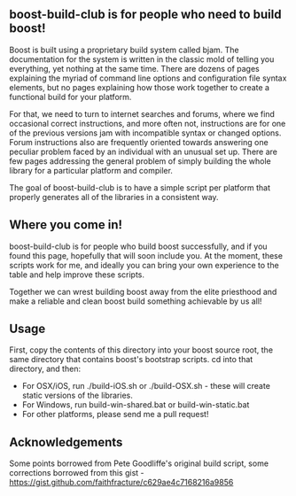 boost-build-club is for people who need to build boost!
-------------------------------------------------------

Boost is built using a proprietary build system called bjam. The documentation for the
system is written in the classic mold of telling you everything, yet nothing at the same 
time. There are dozens of pages explaining the myriad of command line options and 
configuration file syntax elements, but no pages explaining how those work together to
create a functional build for your platform.

For that, we need to turn to internet searches and forums, where we find occasional
correct instructions, and more often not, instructions are for one of the 
previous versions jam with incompatible syntax or changed options. Forum instructions
also are frequently oriented towards answering one peculiar problem faced by an 
individual with an unusual set up. There are few pages addressing the general problem
of simply building the whole library for a particular platform and compiler.

The goal of boost-build-club is to have a simple script per platform that properly
generates all of the libraries in a consistent way.

Where you come in!
------------------

boost-build-club is for people who build boost successfully, and if you found this page, 
hopefully that will soon include you. At the moment, these scripts work for me, and
ideally you can bring your own experience to the table and help improve these scripts.

Together we can wrest building boost away from the elite priesthood and make a reliable
and clean boost build something achievable by us all!

Usage
-----
First, copy the contents of this directory into your boost source root, the same directory
that contains boost's bootstrap scripts. cd into that directory, and then:

- For OSX/iOS, run ./build-iOS.sh or ./build-OSX.sh - these will create static versions of
  the libraries.
- For Windows, run build-win-shared.bat or build-win-static.bat
- For other platforms, please send me a pull request!

Acknowledgements
----------------
Some points borrowed from Pete Goodliffe's original build script,
some corrections borrowed from this gist -
https://gist.github.com/faithfracture/c629ae4c7168216a9856

